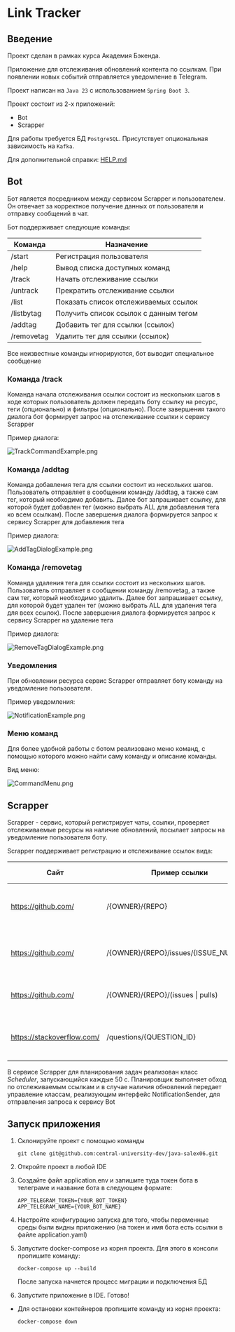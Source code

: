 # Link Tracker

## Введение

Проект сделан в рамках курса Академия Бэкенда.

Приложение для отслеживания обновлений контента по ссылкам.
При появлении новых событий отправляется уведомление в Telegram.

Проект написан на `Java 23` с использованием `Spring Boot 3`.

Проект состоит из 2-х приложений:

* Bot
* Scrapper

Для работы требуется БД `PostgreSQL`. Присутствует опциональная зависимость на `Kafka`.

Для дополнительной справки: [HELP.md](./HELP.md)

## Bot

Бот является посредником между сервисом Scrapper и пользователем. Он отвечает
за корректное получение данных от пользователя и отправку сообщений в чат.

Бот поддерживает следующие команды:

|  Команда   |              Назначение               |
|------------|---------------------------------------|
| /start     | Регистрация пользователя              |
| /help      | Вывод списка доступных команд         |
| /track     | Начать отслеживание ссылки            |
| /untrack   | Прекратить отслеживание ссылки        |
| /list      | Показать список отслеживаемых ссылок  |
| /listbytag | Получить список ссылок с данным тегом |
| /addtag    | Добавить тег для ссылки (ссылок)      |
| /removetag | Удалить тег для ссылки (ссылок)       |

Все неизвестные команды игнорируются, бот выводит специальное сообщение

### Команда /track

Команда начала отслеживания ссылки состоит из нескольких шагов в ходе которых пользователь
должен передать боту ссылку на ресурс, теги (опционально) и фильтры (опционально). После завершения
такого диалога бот формирует запрос на отслеживание ссылки к сервису Scrapper

Пример диалога:

![TrackCommandExample.png](TrackCommandExample.png)

### Команда /addtag

Команда добавления тега для ссылки состоит из нескольких шагов. Пользователь отправляет
в сообщении команду /addtag, а также сам тег, который необходимо добавить. Далее бот
запрашивает ссылку, для которой будет добавлен тег (можно выбрать ALL для добавления
тега ко всем ссылкам). После завершения диалога формируется запрос к сервису Scrapper
для добавления тега

Пример диалога:

![AddTagDialogExample.png](AddTagDialogExample.png)

### Команда /removetag

Команда удаления тега для ссылки состоит из нескольких шагов. Пользователь отправляет
в сообщении команду /removetag, а также сам тег, который необходимо удалить. Далее бот
запрашивает ссылку, для которой будет удален тег (можно выбрать ALL для удаления тега для
всех ссылок). После завершения диалога формируется запрос к сервису Scrapper на
удаление тега

Пример диалога:

![RemoveTagDialogExample.png](RemoveTagDialogExample.png)

### Уведомления

При обновлении ресурса сервис Scrapper отправляет боту команду
на уведомление пользователя.

Пример уведомления:

![NotificationExample.png](NotificationExample.png)

### Меню команд

Для более удобной работы с ботом реализовано меню команд, с помощью
которого можно найти саму команду и описание команды.

Вид меню:

![CommandMenu.png](CommandMenu.png)

## Scrapper

Scrapper - сервис, который регистрирует чаты, ссылки,
проверяет отслеживаемые ресурсы на наличие обновлений,
посылает запросы на уведомление пользователя боту.

Scrapper поддерживает регистрацию и отслеживание ссылок вида:

|            Сайт            |             Пример ссылки             |                             Описание                             |  Класс клиента-обработчика  |
|----------------------------|---------------------------------------|------------------------------------------------------------------|-----------------------------|
| https://github.com/        | /{OWNER}/{REPO}                       | Отслеживание изменений в репозитории (ИЗ 1 ДЗ, без изменений)    | GitHubPersonalStorageClient |
| https://github.com/        | /{OWNER}/{REPO}/issues/{ISSUE_NUMBER} | Отслеживание изменений в задаче (issue) (ИЗ 1 ДЗ, без изменений) | GitHubSingleIssueClient     |
| https://github.com/        | /{OWNER}/{REPO}/(issues \| pulls)     | Отслеживание обновлений в issue или pr (ДЛЯ ДЗ 2)                | GitHubIssueListClient       |
| https://stackoverflow.com/ | /questions/{QUESTION_ID}              | Отслеживание любых изменений для вопроса (ДЛЯ ДЗ 2)              | SoQuestionClient            |

В сервисе Scrapper для планирования задач реализован класс *Scheduler*, запускающийся каждые
50 с. Планировщик выполняет обход по отслеживаемым ссылкам и в случае наличия обновлений передает
управление классам, реализующим интерфейс NotificationSender, для отправления запроса к сервису Bot

## Запуск приложения

1. Склонируйте проект с помощью команды

   ```shell
   git clone git@github.com:central-university-dev/java-salex06.git
   ```
2. Откройте проект в любой IDE
3. Создайте файл application.env и запишите туда токен бота в телеграме и
   название бота в следующем формате:

   ```shell
   APP_TELEGRAM_TOKEN={YOUR_BOT_TOKEN}
   APP_TELEGRAM_NAME={YOUR_BOT_NAME}
   ```
4. Настройте конфигурацию запуска для того, чтобы переменные среды были видны
   приложению (на токен и имя бота есть ссылки в файле application.yaml)
5. Запустите docker-compose из корня проекта. Для этого в консоли пропишите команду:

   ```shell
   docker-compose up --build
   ```

   После запуска начнется процесс миграции и подключения БД

6. Запустите приложение в IDE. Готово!

* Для остановки контейнеров пропишите команду из корня проекта:

  ```shell
  docker-compose down
  ```

